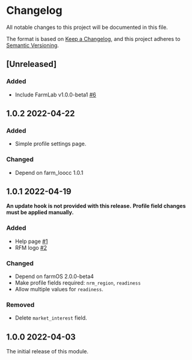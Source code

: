 # Changelog

All notable changes to this project will be documented in this file.

The format is based on [Keep a Changelog](https://keepachangelog.com/en/1.0.0/),
and this project adheres to [Semantic Versioning](https://semver.org/spec/v2.0.0.html).

## [Unreleased]

### Added

- Include FarmLab v1.0.0-beta1 [#6](https://github.com/paul121/farm_regen_digital/issues/6)

## 1.0.2 2022-04-22

### Added

- Simple profile settings page.

### Changed

- Depend on farm_loocc 1.0.1

## 1.0.1 2022-04-19

**An update hook is not provided with this release.**
**Profile field changes must be applied manually.**

### Added

- Help page [#1](https://github.com/paul121/farm_regen_digital/issues/1)
- RFM logo [#2](https://github.com/paul121/farm_regen_digital/issues/2)

### Changed

- Depend on farmOS 2.0.0-beta4
- Make profile fields required: `nrm_region`, `readiness`
- Allow multiple values for `readiness`.

### Removed

- Delete `market_interest` field.

## 1.0.0 2022-04-03

The initial release of this module.
